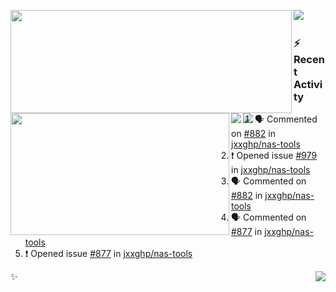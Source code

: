 <p>
  <p>
  <img align="left" width="450" height="165" src="https://github-readme-stats.vercel.app/api?username=lowking&bg_color=0D1116&theme=synthwave&show_icons=true&hide_border=true&line_height=20&title_color=4E7C65&icon_color=555&show_owner=true&text_color=777&count_private=true"/>
  </p>
  <p>
  <img align="left" width="350" height="195" src="https://github-readme-stats.vercel.app/api/top-langs/?layout=compact&username=lowking&bg_color=0D1116&theme=synthwave&show_icons=true&hide_border=true&line_height=20&title_color=4E7C65&icon_color=555&show_owner=true&text_color=777&hide&langs_count=4"/>
  </p>
  <p>
    <a align="left" href="https://t.me/Violettoy_bot"><img src="https://img.shields.io/badge/Telegram-%2352A4DB.svg?&style=social&logo=telegram&logoColor=white" /></a>&nbsp;&nbsp;
    <img align="left" src="https://github.com/lowking/lowking/workflows/Waka%20Readme/badge.svg" />&nbsp;&nbsp;
    <img align="left" src="https://github.com/lowking/lowking/workflows/Activity%20Readme/badge.svg" />
  </p>
</p>

### :zap: Recent Activity

<!--START_SECTION:activity-->
1. 🗣 Commented on [#882](https://github.com/jxxghp/nas-tools/issues/882) in [jxxghp/nas-tools](https://github.com/jxxghp/nas-tools)
2. ❗️ Opened issue [#979](https://github.com/jxxghp/nas-tools/issues/979) in [jxxghp/nas-tools](https://github.com/jxxghp/nas-tools)
3. 🗣 Commented on [#882](https://github.com/jxxghp/nas-tools/issues/882) in [jxxghp/nas-tools](https://github.com/jxxghp/nas-tools)
4. 🗣 Commented on [#877](https://github.com/jxxghp/nas-tools/issues/877) in [jxxghp/nas-tools](https://github.com/jxxghp/nas-tools)
5. ❗️ Opened issue [#877](https://github.com/jxxghp/nas-tools/issues/877) in [jxxghp/nas-tools](https://github.com/jxxghp/nas-tools)
<!--END_SECTION:activity-->

✨<img align="right" src="http://profile-counter.glitch.me/lowking/count.svg"/>
